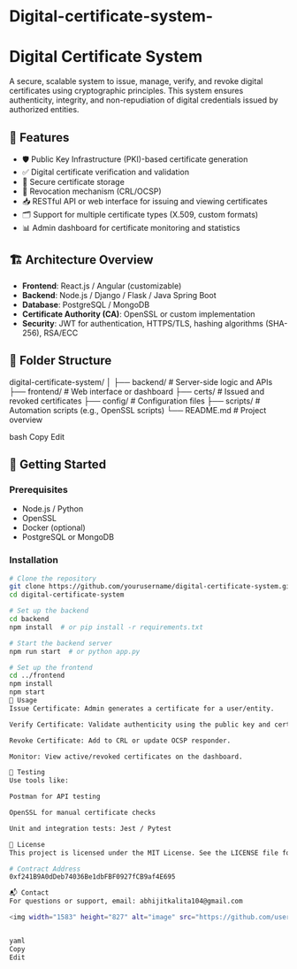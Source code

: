 # Digital-certificate-system-
# Digital Certificate System

A secure, scalable system to issue, manage, verify, and revoke digital certificates using cryptographic principles. This system ensures authenticity, integrity, and non-repudiation of digital credentials issued by authorized entities.

## 📌 Features

- 🛡️ Public Key Infrastructure (PKI)-based certificate generation
- ✅ Digital certificate verification and validation
- 🔐 Secure certificate storage
- 📄 Revocation mechanism (CRL/OCSP)
- 📥 RESTful API or web interface for issuing and viewing certificates
- 🗂️ Support for multiple certificate types (X.509, custom formats)
- 📊 Admin dashboard for certificate monitoring and statistics

## 🏗️ Architecture Overview

- **Frontend**: React.js / Angular (customizable)
- **Backend**: Node.js / Django / Flask / Java Spring Boot
- **Database**: PostgreSQL / MongoDB
- **Certificate Authority (CA)**: OpenSSL or custom implementation
- **Security**: JWT for authentication, HTTPS/TLS, hashing algorithms (SHA-256), RSA/ECC

## 📂 Folder Structure

digital-certificate-system/
│
├── backend/ # Server-side logic and APIs
├── frontend/ # Web interface or dashboard
├── certs/ # Issued and revoked certificates
├── config/ # Configuration files
├── scripts/ # Automation scripts (e.g., OpenSSL scripts)
└── README.md # Project overview

bash
Copy
Edit

## 🚀 Getting Started

### Prerequisites

- Node.js / Python
- OpenSSL
- Docker (optional)
- PostgreSQL or MongoDB

### Installation

```bash
# Clone the repository
git clone https://github.com/yourusername/digital-certificate-system.git
cd digital-certificate-system

# Set up the backend
cd backend
npm install  # or pip install -r requirements.txt

# Start the backend server
npm run start  # or python app.py

# Set up the frontend
cd ../frontend
npm install
npm start
🔐 Usage
Issue Certificate: Admin generates a certificate for a user/entity.

Verify Certificate: Validate authenticity using the public key and certificate chain.

Revoke Certificate: Add to CRL or update OCSP responder.

Monitor: View active/revoked certificates on the dashboard.

🧪 Testing
Use tools like:

Postman for API testing

OpenSSL for manual certificate checks

Unit and integration tests: Jest / Pytest

📜 License
This project is licensed under the MIT License. See the LICENSE file for details.

# Contract Address
0xf241B9A0dDeb74036Be1dbFBF0927fCB9af4E695

📬 Contact
For questions or support, email: abhijitkalita104@gmail.com

<img width="1583" height="827" alt="image" src="https://github.com/user-attachments/assets/082ba3d2-88b3-436a-8930-c572ae5a31da" />


yaml
Copy
Edit
